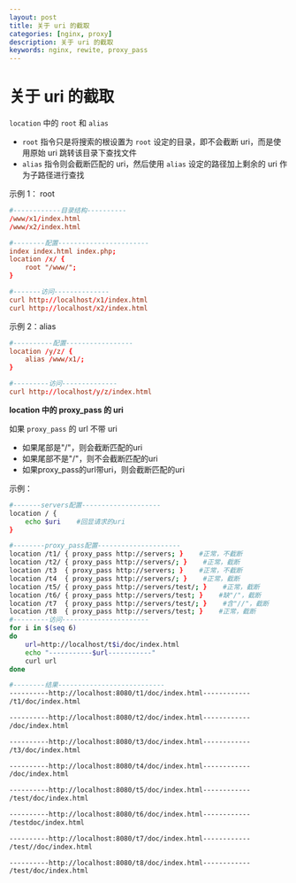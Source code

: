 ```yaml
---
layout: post
title: 关于 uri 的截取
categories: [nginx, proxy]
description: 关于 uri 的截取
keywords: nginx, rewite, proxy_pass
---
```


# 关于 uri 的截取

`location` 中的 `root` 和 `alias`

+ `root` 指令只是将搜索的根设置为 `root` 设定的目录，即不会截断 uri，而是使用原始 uri 跳转该目录下查找文件
+ `alias` 指令则会截断匹配的 uri，然后使用 `alias` 设定的路径加上剩余的 uri 作为子路径进行查找

示例 1： root

```conf
#------------目录结构----------
/www/x1/index.html
/www/x2/index.html

#--------配置-----------------------
index index.html index.php;
location /x/ {
    root "/www/";
}

#-------访问--------------
curl http://localhost/x1/index.html
curl http://localhost/x2/index.html

```

示例 2：alias

```conf
#----------配置-----------------
location /y/z/ {
    alias /www/x1/;
}

#---------访问--------------
curl http://localhost/y/z/index.html

```


**location 中的 proxy_pass 的 uri**

如果 `proxy_pass` 的 url 不带 uri

+ 如果尾部是"/"，则会截断匹配的uri
+ 如果尾部不是"/"，则不会截断匹配的uri
+ 如果proxy_pass的url带uri，则会截断匹配的uri

示例：
```bash
#-------servers配置--------------------
location / {
    echo $uri    #回显请求的uri
}

#--------proxy_pass配置---------------------
location /t1/ { proxy_pass http://servers; }    #正常，不截断
location /t2/ { proxy_pass http://servers/; }    #正常，截断
location /t3  { proxy_pass http://servers; }    #正常，不截断
location /t4  { proxy_pass http://servers/; }    #正常，截断
location /t5/ { proxy_pass http://servers/test/; }    #正常，截断
location /t6/ { proxy_pass http://servers/test; }    #缺"/"，截断
location /t7  { proxy_pass http://servers/test/; }    #含"//"，截断
location /t8  { proxy_pass http://servers/test; }    #正常，截断
#---------访问----------------------
for i in $(seq 6)
do
    url=http://localhost/t$i/doc/index.html
    echo "-----------$url-----------"
    curl url
done

#--------结果---------------------------
----------http://localhost:8080/t1/doc/index.html------------
/t1/doc/index.html

----------http://localhost:8080/t2/doc/index.html------------
/doc/index.html

----------http://localhost:8080/t3/doc/index.html------------
/t3/doc/index.html

----------http://localhost:8080/t4/doc/index.html------------
/doc/index.html

----------http://localhost:8080/t5/doc/index.html------------
/test/doc/index.html

----------http://localhost:8080/t6/doc/index.html------------
/testdoc/index.html

----------http://localhost:8080/t7/doc/index.html------------
/test//doc/index.html

----------http://localhost:8080/t8/doc/index.html------------
/test/doc/index.html
```